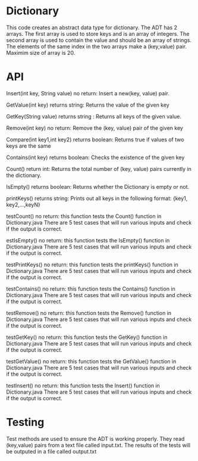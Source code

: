 # Dictionary
This code creates an abstract data type for dictionary.  The ADT has 2 arrays. The first array is used to store keys and is an array of integers. The second array is used to contain the value and should be an array of strings. The elements of the same index in the two arrays make a (key,value) pair. Maximim size of array is 20.
# API
Insert(int key, String value) no return:    Insert a new(key, value) pair.

GetValue(int key) returns string:           Returns the value of the given key

GetKey(String value) returns string :       Returns all keys of the given value.

Remove(int key) no return:                  Remove the (key, value) pair of the given key

Compare(int key1,int key2) returns boolean: Returns true if values of two keys are the same

Contains(int key) returns boolean:          Checks the existence of the given key

Count() return int:                         Returns the total number of (key, value) pairs currently in the dictionary.

IsEmpty() returns boolean:                  Returns whether the Dictionary is empty or not.

printKeys() returns string:                 Prints out all keys in the following format: {key1, key2,...,keyN}

testCount() no return:					    this function tests the Count() function in Dictionary.java
											There are 5 test cases that will run various inputs and check if 
											the output is correct.
											
estIsEmpty() no return:               	    this function tests the IsEmpty() function in Dictionary.java
											There are 5 test cases that will run various inputs and check if 
											the output is correct.
											
testPrintKeys() no return:            	    this function tests the printKeys() function in Dictionary.java
											There are 5 test cases that will run various inputs and check if 
											the output is correct.
											
testContains() no return:    		        this function tests the Contains() function in Dictionary.java
											There are 5 test cases that will run various inputs and check if 
											the output is correct.
											
testRemove() no return: 		            this function tests the Remove() function in Dictionary.java
											There are 5 test cases that will run various inputs and check if 
											the output is correct.
											
testGetKey() no return:		                this function tests the GetKey() function in Dictionary.java
											There are 5 test cases that will run various inputs and check if 
											the output is correct.
											
testGetValue() no return:                   this function tests the GetValue() function in Dictionary.java
											There are 5 test cases that will run various inputs and check if 
											the output is correct.
											
testInsert() no return:					    this function tests the Insert() function in Dictionary.java
											There are 5 test cases that will run various inputs and check if 
											the output is correct.	
# Testing
Test methods are used to ensure the ADT is working properly. They read (key,value) pairs from a text file called input.txt. The results of the tests will be outputed in a file called output.txt

